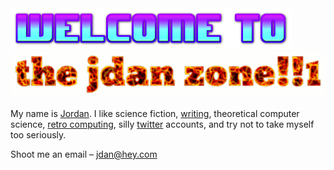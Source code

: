 <img width="450" alt="welcome to" src="https://github.com/jdan/jdan/raw/master/img/welcome.png?raw=true"> 

<img width="550" alt="the jdan zone" src="https://github.com/jdan/jdan/raw/master/img/the-jdan-zone.gif?raw=true">

My name is [Jordan](https://jordanscales.com). I like science fiction, [writing](https://notes.jordanscales.com), theoretical computer science, [retro computing](https://jdan.github.io/98.css), silly [twitter](https://twitter.com/jdan) accounts, and try not to take myself too seriously.

Shoot me an email – jdan@hey.com
